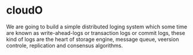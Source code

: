 # cloudO
We are going to build a simple distributed loging system which some time are known as write-ahead-logs or transaction logs or commit logs, these kind of logs are the heart of storage engine, message queue, veersion controle, replication and consensus algorithms.

